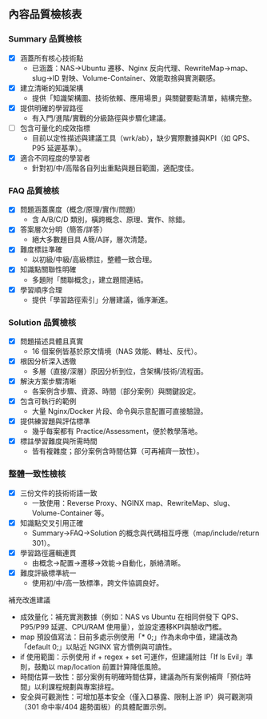 ## 內容品質檢核表

### Summary 品質檢核
- [x] 涵蓋所有核心技術點
  - 已涵蓋：NAS→Ubuntu 遷移、Nginx 反向代理、RewriteMap→map、slug→ID 對映、Volume-Container、效能取捨與實測觀感。
- [x] 建立清晰的知識架構
  - 提供「知識架構圖、技術依賴、應用場景」與關鍵要點清單，結構完整。
- [x] 提供明確的學習路徑
  - 有入門/進階/實戰的分級路徑與步驟化建議。
- [ ] 包含可量化的成效指標
  - 目前以定性描述與建議工具（wrk/ab），缺少實際數據與KPI（如 QPS、P95 延遲基準）。
- [x] 適合不同程度的學習者
  - 針對初/中/高階各自列出重點與題目範圍，適配度佳。

### FAQ 品質檢核
- [x] 問題涵蓋廣度（概念/原理/實作/問題）
  - 含 A/B/C/D 類別，橫跨概念、原理、實作、除錯。
- [x] 答案層次分明（簡答/詳答）
  - 絕大多數題目具 A簡/A詳，層次清楚。
- [x] 難度標註準確
  - 以初級/中級/高級標註，整體一致合理。
- [x] 知識點關聯性明確
  - 多題附「關聯概念」，建立題間連結。
- [x] 學習順序合理
  - 提供「學習路徑索引」分層建議，循序漸進。

### Solution 品質檢核
- [x] 問題描述具體且真實
  - 16 個案例皆基於原文情境（NAS 效能、轉址、反代）。
- [x] 根因分析深入透徹
  - 多層（直接/深層）原因分析到位，含架構/技術/流程面。
- [x] 解決方案步驟清晰
  - 各案例含步驟、資源、時間（部分案例）與關鍵設定。
- [x] 包含可執行的範例
  - 大量 Nginx/Docker 片段、命令與示意配置可直接驗證。
- [x] 提供練習題與評估標準
  - 幾乎每案都有 Practice/Assessment，便於教學落地。
- [x] 標註學習難度與所需時間
  - 皆有複雜度；部分案例含時間估算（可再補齊一致性）。

### 整體一致性檢核
- [x] 三份文件的技術術語一致
  - 一致使用：Reverse Proxy、NGINX map、RewriteMap、slug、Volume-Container 等。
- [x] 知識點交叉引用正確
  - Summary→FAQ→Solution 的概念與代碼相互呼應（map/include/return 301）。
- [x] 學習路徑邏輯連貫
  - 由概念→配置→遷移→效能→自動化，脈絡清晰。
- [x] 難度評級標準統一
  - 使用初/中/高一致標準，跨文件協調良好。

補充改進建議
- 成效量化：補充實測數據（例如：NAS vs Ubuntu 在相同併發下 QPS、P95/P99 延遲、CPU/RAM 使用量），並設定遷移KPI與驗收門檻。
- map 預設值寫法：目前多處示例使用「* 0;」作為未命中值，建議改為「default 0;」以貼近 NGINX 官方慣例與可讀性。
- if 使用範圍：示例使用 if + regex + set 可運作，但建議附註「If Is Evil」準則，鼓勵以 map/location 前置計算降低風險。
- 時間估算一致性：部分案例有明確時間估算，建議為所有案例補齊「預估時間」以利課程規劃與專案排程。
- 安全與可觀測性：可增加基本安全（僅入口暴露、限制上游 IP）與可觀測項（301 命中率/404 趨勢面板）的具體配置示例。